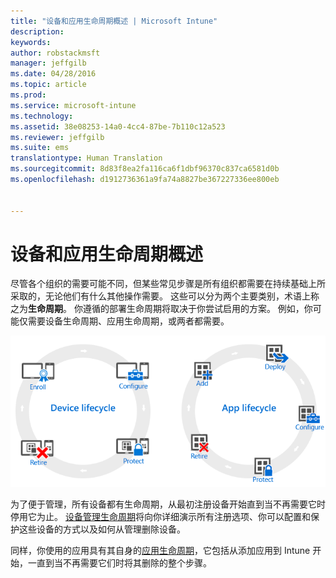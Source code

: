 ```yaml
---
title: "设备和应用生命周期概述 | Microsoft Intune"
description: 
keywords: 
author: robstackmsft
manager: jeffgilb
ms.date: 04/28/2016
ms.topic: article
ms.prod: 
ms.service: microsoft-intune
ms.technology: 
ms.assetid: 38e08253-14a0-4cc4-87be-7b110c12a523
ms.reviewer: jeffgilb
ms.suite: ems
translationtype: Human Translation
ms.sourcegitcommit: 8d83f8ea2fa116ca6f1dbf96370c837ca6581d0b
ms.openlocfilehash: d1912736361a9fa74a8827be367227336ee800eb


---
```


# 设备和应用生命周期概述

尽管各个组织的需要可能不同，但某些常见步骤是所有组织都需要在持续基础上所采取的，无论他们有什么其他操作需要。 这些可以分为两个主要类别，术语上称之为**生命周期**。 你遵循的部署生命周期将取决于你尝试启用的方案。 例如，你可能仅需要设备生命周期、应用生命周期，或两者都需要。

![MDM 和应用生命周期](./media/device-app-lifecycle.png "mobile device and app lifecycles")

为了便于管理，所有设备都有生命周期，从最初注册设备开始直到当不再需要它时停用它为止。 [设备管理生命周期](overview-of-device-lifecycle-in-microsoft-intune.md)将向你详细演示所有注册选项、你可以配置和保护这些设备的方式以及如何从管理删除设备。

同样，你使用的应用具有其自身的[应用生命周期](overview-of-app-lifecycle-in-microsoft-intune.md)，它包括从添加应用到 Intune 开始，一直到当不再需要它们时将其删除的整个步骤。



<!--HONumber=Jun16_HO4-->


